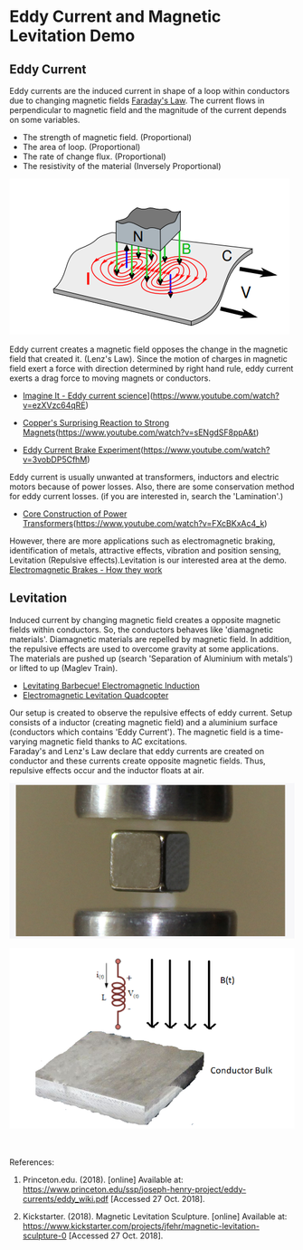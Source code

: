 # Eddy Current and Magnetic Levitation Demo

## Eddy Current
Eddy currents are the induced current in shape of a loop within conductors due to changing magnetic fields [Faraday's Law](http://hyperphysics.phy-astr.gsu.edu/hbase/electric/farlaw.html).
The current flows in perpendicular to magnetic field and the magnitude of the current depends on some variables.<br/>
   * The strength of magnetic field. (Proportional)<br/>
   * The area of loop. (Proportional)<br/>
   * The rate of change flux. (Proportional)<br/>
   * The resistivity of the material (Inversely Proportional)<br/>


![Basic Representation of Eddy Current in Constant Magnetic Field with moving conductors](https://raw.githubusercontent.com/EnesAyaz/EE361/master/Images/EddyCurrent.PNG)

Eddy current creates a magnetic field opposes the change in the magnetic field that created it. (Lenz's Law). Since the motion of charges in magnetic field exert a force with direction determined by right hand rule, eddy current exerts a drag force to moving magnets or conductors.  <br/>
* [Imagine It - Eddy current science](https://img.youtube.com/vi/ezXVzc64qRE/0.jpg)](https://www.youtube.com/watch?v=ezXVzc64qRE)

* [Copper's Surprising Reaction to Strong Magnets](https://img.youtube.com/vi/sENgdSF8ppA&t/0.jpg)(https://www.youtube.com/watch?v=sENgdSF8ppA&t)

* [Eddy Current Brake Experiment](https://img.youtube.com/vi/3vobDP5CfhM/0.jpg)(https://www.youtube.com/watch?v=3vobDP5CfhM)

Eddy current is usually unwanted at transformers, inductors and electric motors because of power losses. Also, there are some conservation method for eddy current losses. (if you are interested in, search the 'Lamination'.) 

* [Core Construction of Power Transformers](https://img.youtube.com/vi/FXcBKxAc4_k/0.jpg)(https://www.youtube.com/watch?v=FXcBKxAc4_k)

However, there are more applications such as electromagnetic braking, identification of metals, attractive effects, vibration and position sensing,  Levitation (Repulsive effects).Levitation is our interested area at the demo.<br/>
[Electromagnetic Brakes - How they work](https://www.youtube.com/watch?v=zytA5sspA1k)

## Levitation
Induced current by changing magnetic field creates a opposite magnetic fields within conductors. So, the conductors behaves like 'diamagnetic materials'. Diamagnetic materials are repelled by magnetic field. In addition, the repulsive effects are used to overcome gravity at some applications. The materials are pushed up  (search 'Separation of Aluminium with metals') or lifted to up (Maglev Train).<br/>

* [Levitating Barbecue! Electromagnetic Induction](https://www.youtube.com/watch?v=txmKr69jGBk)
* [Electromagnetic Levitation Quadcopter](https://www.youtube.com/watch?v=pCON4zfMzjU)

Our setup is created to observe the repulsive effects of eddy current. Setup consists of a inductor (creating magnetic field) and a aluminium surface (conductors which contains 'Eddy Current'). The magnetic field is a time-varying magnetic field thanks to AC excitations.<br/>
Faraday's and Lenz's Law declare that eddy currents are created on conductor and these currents create opposite magnetic fields. Thus, repulsive effects occur and the inductor floats at air.<br/>

![Basic Representation of Magnetic Levitation](https://raw.githubusercontent.com/EnesAyaz/EE361/master/Images/levitation1.PNG)<br/>

![Basic Representation of Setup](https://raw.githubusercontent.com/EnesAyaz/EE361/master/Images/Levitation.PNG)<br/>
<br/>
<br/>




References:

1. Princeton.edu. (2018). [online] Available at: https://www.princeton.edu/ssp/joseph-henry-project/eddy-currents/eddy_wiki.pdf [Accessed 27 Oct. 2018].<br/>

2. Kickstarter. (2018). Magnetic Levitation Sculpture. [online] Available at: https://www.kickstarter.com/projects/jfehr/magnetic-levitation-sculpture-0 [Accessed 27 Oct. 2018].<br/>
